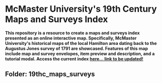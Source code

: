 # McMaster University's 19th Century Maps and Surveys Index

**This repository is a resource to create a maps and surveys index presented as an online interactive map. Specifically, McMaster University's historical maps of the local Hamilton area dating back to the Augustus Jones survey of 1791 are showcased. Features of this map include map and survey envelopes, item preview and  description, and a tutorial modal. Access the current index [here... link to be updated!](http://perec.mcmaster.ca/maps/19thcmaps/)**

## Folder: 19thc_maps_surveys

